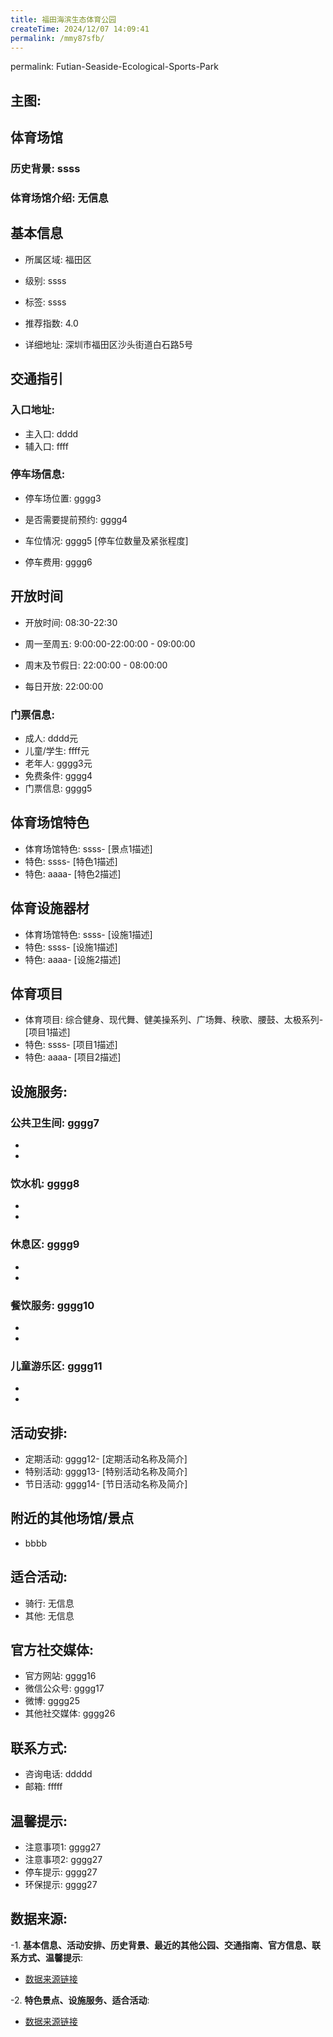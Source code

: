 ```yaml
---
title: 福田海滨生态体育公园
createTime: 2024/12/07 14:09:41
permalink: /mmy87sfb/
---
```

permalink: Futian-Seaside-Ecological-Sports-Park
## 主图:
<ImageCard
image="https://www.sztyzx.com.cn/public/uploads/images/20240326/2f25e8521cf7b0a61acfd3518543449f.png"
title= "福田海滨生态体育公园"
description= "ssss"
date="2024/12/07"
href="/"
author="sunshang-hl"
/>
## 体育场馆
### 历史背景: ssss
### 体育场馆介绍: 无信息
## 基本信息

- 所属区域: 福田区

- 级别: ssss

- 标签: ssss

- 推荐指数: 4.0

- 详细地址: 深圳市福田区沙头街道白石路5号

## 交通指引

### 入口地址:
- 主入口: dddd
- 辅入口: ffff
### 停车场信息:
- 停车场位置: gggg3

- 是否需要提前预约: gggg4

- 车位情况: gggg5 [停车位数量及紧张程度]

- 停车费用: gggg6

## 开放时间
- 开放时间: 08:30-22:30

- 周一至周五: 9:00:00-22:00:00 - 09:00:00
- 周末及节假日: 22:00:00 - 08:00:00
- 每日开放: 22:00:00

### 门票信息:
- 成人: dddd元
- 儿童/学生: ffff元
- 老年人: gggg3元
- 免费条件: gggg4
- 门票信息: gggg5
## 体育场馆特色
- 体育场馆特色: ssss- [景点1描述]
- 特色: ssss- [特色1描述]
- 特色: aaaa- [特色2描述]
## 体育设施器材
- 体育场馆特色: ssss- [设施1描述]
- 特色: ssss- [设施1描述]
- 特色: aaaa- [设施2描述]
## 体育项目
- 体育项目: 综合健身、现代舞、健美操系列、广场舞、秧歌、腰鼓、太极系列- [项目1描述]
- 特色: ssss- [项目1描述]
- 特色: aaaa- [项目2描述]
## 设施服务:
### 公共卫生间: gggg7
- 
- 
### 饮水机: gggg8
- 
- 
### 休息区: gggg9
- 
- 
### 餐饮服务: gggg10
- 
- 
### 儿童游乐区: gggg11
- 
- 
## 活动安排:
- 定期活动: gggg12- [定期活动名称及简介]
- 特别活动: gggg13- [特别活动名称及简介]
- 节日活动: gggg14- [节日活动名称及简介]
## 附近的其他场馆/景点
- bbbb

## 适合活动:
- 骑行: 无信息
- 其他: 无信息

## 官方社交媒体:
- 官方网站: gggg16
- 微信公众号: gggg17
- 微博: gggg25
- 其他社交媒体: gggg26

## 联系方式:
- 咨询电话: ddddd 
- 邮箱: fffff

## 温馨提示:
- 注意事项1: gggg27
- 注意事项2: gggg27
- 停车提示: gggg27
- 环保提示: gggg27

## 数据来源:
-1. **基本信息、活动安排、历史背景、最近的其他公园、交通指南、官方信息、联系方式、温馨提示**:
- [数据来源链接](http://wtl.sz.gov.cn/ggfw/tyl/zytycgylb/index.html)

-2. **特色景点、设施服务、适合活动**:
- [数据来源链接](http://wtl.sz.gov.cn/ggfw/tyl/zytycgylb/index.html)

